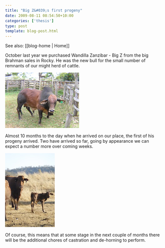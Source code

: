```yaml
---
title: "Big Z&#039;s first progeny"
date: 2009-08-11 08:54:50+10:00
categories: ['thesis']
type: post
template: blog-post.html
---
```


See also: [[blog-home | Home]]

October last year we purchased Wandilla Zanzibar - Big Z from the big Brahman sales in Rocky. He was the new bull for the small number of remnants of our might herd of cattle.

[![Wandilla Zanzibar - Big Z](images/2922425745_374a226b95_m.jpg)](http://www.flickr.com/photos/david_jones/2922425745/ "Wandilla Zanzibar - Big Z by David T Jones, on Flickr")

Almost 10 months to the day when he arrived on our place, the first of his progeny arrived. Two have arrived so far, going by appearance we can expect a number more over coming weeks.

[![First of Big Zs calves](images/3808901639_8efcb997db_m.jpg)](http://www.flickr.com/photos/david_jones/3808901639/ "First of Big Zs calves by David T Jones, on Flickr")

Of course, this means that at some stage in the next couple of months there will be the additional chores of castration and de-horning to perform.